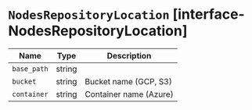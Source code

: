 # `NodesRepositoryLocation` [interface-NodesRepositoryLocation]

| Name | Type | Description |
| - | - | - |
| `base_path` | string | &nbsp; |
| `bucket` | string | Bucket name (GCP, S3) |
| `container` | string | Container name (Azure) |
